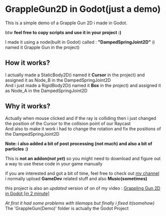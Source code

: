 # GrappleGun2D in Godot(just a demo)
This is a simple demo of a Grapple Gun 2D i made in Godot.  

btw **feel free to copy scripts and use it in your project :)**

I made it using a node(built in Godot) called : **"DampedSpringJoint2D"** (i named it Grapple Gun in the project)
  
## How it works?  
I actually made a StaticBody2D(i named it **Cursor** in the project) and assigned it as Node_B in the DampedSpringJoint2D  
And i just made a RigidBody2D(i named it **Box** in the project) and assigned it as Node_A in the DampedSpringJoint2D  
## Why it works?  
Actually when mouse clicked and if the ray is colliding then i just changed the position of the Cursor to the collision point of our Raycast  
And also to make it work i had to change the rotation and fix the positions of the DampedSpringJoint2D  

**Note: i also added a bit of post processing (not much) and also a bit of particles :)**  

This is **not an addon(*not yet*)** so you might need to download and figure out a way to use these code in your game manually  


if you are interested and got a bit of time, feel free to check out [my channel](https://www.youtube.com/channel/UC7muK7PXkSGUoRtTZxwOh4Q)  
i normally upload **GameDev** related stuff and also **Music(sometimes)**  

this project is also an *updated* version of on of my video : [Grappling Gun 2D in Godot [in 2 minute]](https://youtu.be/XhaCuXV99ds)  

*At first it had some problems with tilemaps but finally i fixed it(somehow)*  
The 'GrappleGun(Demo)' folder is actually the Godot Project  

